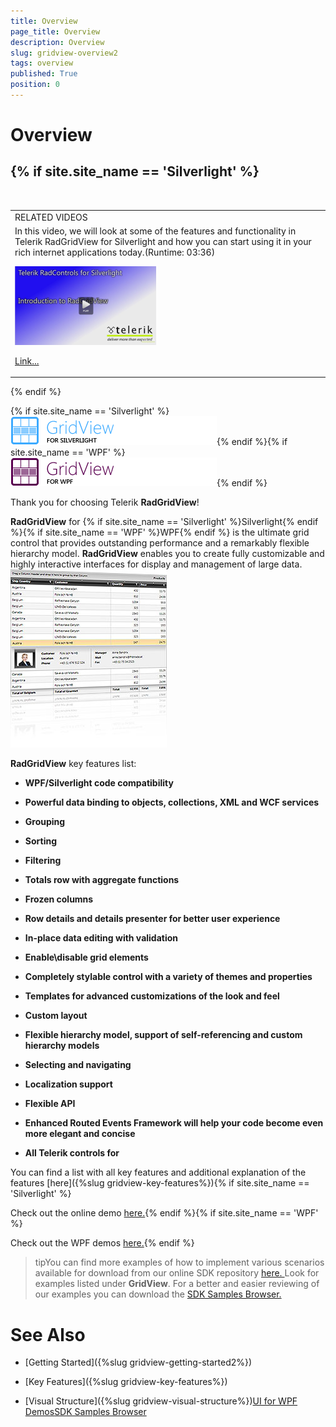 ```yaml
---
title: Overview
page_title: Overview
description: Overview
slug: gridview-overview2
tags: overview
published: True
position: 0
---
```


# Overview



## {% if site.site_name == 'Silverlight' %}


<table> <tr><td>RELATED VIDEOS</td></tr><tr><td>In this video, we will look at some of the features and functionality in Telerik RadGridView for Silverlight and how you can start using it in your rich internet applications today.(Runtime: 03:36)

![](images/gridview_introduction.png)

[Link...](http://tv.telerik.com/silverlight/video/introduction-radgridview-silverlight)</td></tr></table>{% endif %}

{% if site.site_name == 'Silverlight' %}![](images/RadGridView_SL.png){% endif %}{% if site.site_name == 'WPF' %}![](images/RadGridView_WPF.png){% endif %}

Thank you for choosing Telerik __RadGridView__!

__RadGridView__ for {% if site.site_name == 'Silverlight' %}Silverlight{% endif %}{% if site.site_name == 'WPF' %}WPF{% endif %} is the ultimate grid control that provides outstanding performance and a remarkably flexible hierarchy model. __RadGridView__ enables you to create fully customizable and highly interactive interfaces for display and management of large data. 
        ![](images/RadGridView_Overview_2.png)

__RadGridView__ key features list:

* __WPF/Silverlight code compatibility__

* __Powerful data binding to objects, collections, XML and WCF services__

* __Grouping__

* __Sorting__

* __Filtering__

* __Totals row with aggregate functions__

* __Frozen columns__

* __Row details and details presenter for better user experience__

* __In-place data editing with validation__

* __Enable\disable grid elements__

* __Completely stylable control with a variety of themes and properties__

* __Templates for advanced customizations of the look and feel__

* __Custom layout__

* __Flexible hierarchy model, support of self-referencing and custom hierarchy models__

* __Selecting and navigating__

* __Localization support__

* __Flexible API__

* __Enhanced Routed Events Framework will help your code become even more elegant and concise__

* __All Telerik controls for__

You can find a list with all key features and additional explanation of the features [here]({%slug gridview-key-features%}){% if site.site_name == 'Silverlight' %}

Check out the online demo 
          [here.](http://demos.telerik.com/silverlight/#GridView/FirstLook){% endif %}{% if site.site_name == 'WPF' %}

Check out the WPF demos [here.](http://demos.telerik.com/wpf/){% endif %}

>tipYou can find more examples of how to implement various scenarios available for download from our online SDK repository
            [here. ](https://github.com/telerik/xaml-sdk/)Look for examples listed under __GridView__.
            For a better and easier reviewing of our examples you can download the 
            [SDK Samples Browser.](http://demos.telerik.com/xaml-sdkbrowser//)

# See Also

 * [Getting Started]({%slug gridview-getting-started2%})

 * [Key Features]({%slug gridview-key-features%})

 * [Visual Structure]({%slug gridview-visual-structure%})[UI for WPF Demos](http://demos.telerik.com/wpf/)[SDK Samples Browser](http://demos.telerik.com/xaml-sdkbrowser//)
